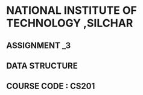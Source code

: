 # NATIONAL INSTITUTE OF TECHNOLOGY ,SILCHAR
## ASSIGNMENT _3
## DATA STRUCTURE
## COURSE CODE : CS201
